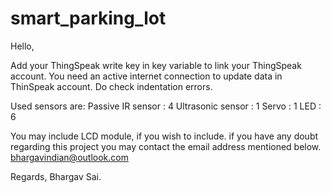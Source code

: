 # smart_parking_lot
Hello,

Add your ThingSpeak write key in key variable to link your ThingSpeak account.
You need an active internet connection to update data in ThinSpeak account.
Do check indentation errors.

Used sensors are:
Passive IR sensor : 4
Ultrasonic sensor : 1
Servo : 1
LED : 6

You may include LCD module, if you wish to include.
if you have any doubt regarding this project you may contact the email address mentioned below.
bhargavindian@outlook.com

Regards,
Bhargav Sai.


